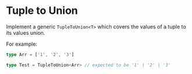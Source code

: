 # Tuple to Union

Implement a generic `TupleToUnion<T>` which covers the values of a tuple to its values union.

For example:

```ts
type Arr = ['1', '2', '3']

type Test = TupleToUnion<Arr> // expected to be '1' | '2' | '3'
```
